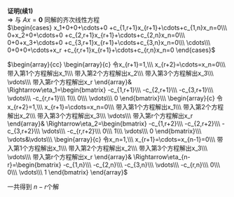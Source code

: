 **证明(续1)**  
$\Rightarrow$ 与 $Ax=\mathbf0$ 同解的齐次线性方程  
$\begin{cases}  
x_1+0+0+\cdots+0  
+c_{1,r+1}x_{r+1}+\cdots+c_{1,n}x_n=0\\\  
0+x_2+0+\cdots+0  
+c_{2,r+1}x_{r+1}+\cdots+c_{2,n}x_n=0\\\  
0+0+x_3+\cdots+0  
+c_{3,r+1}x_{r+1}+\cdots+c_{3,n}x_n=0\\\  
\cdots\\\  
0+0+0+\cdots+x_r  
+c_{r,r+1}x_{r+1}+\cdots+c_{r,n}x_n=0  
\end{cases}$  
  
  
$\begin{array}{cc}  
\begin{array}{c}  
令x_{r+1}=1,\\\  
x_{r+2}=\cdots=x_n=0\\\  
带入第1个方程解出x_1\\\  
带入第2个方程解出x_2\\\  
带入第3个方程解出x_3\\\  
\vdots\\\  
带入第r个方程解出x_r  
\end{array}&  
\Rightarrow\eta_1=\begin{bmatrix}  
-c_{1,r+1}\\\ -c_{2,r+1}\\\ -c_{3,r+1}\\\ \vdots\\\ -c_{r,r+1}\\\ 1\\\ 0\\\ \vdots\\\ 0  
\end{bmatrix}\\\  
\begin{array}{c}  
令x_{r+2}=1,\\\  
x_{r+1}=\cdots=x_n=0\\\  
带入第1个方程解出x_1\\\  
带入第2个方程解出x_2\\\  
带入第3个方程解出x_3\\\  
\vdots\\\  
带入第r个方程解出x_r  
\end{array}&  
\Rightarrow\eta_2=\begin{bmatrix}  
-c_{1,r+2}\\\ -c_{2,r+2}\\\ -c_{3,r+2}\\\ \vdots\\\ -c_{r,r+2}\\\ 0\\\ 1\\\ \vdots\\\ 0  
\end{bmatrix}\\\  
\vdots&\vdots\\\  
\begin{array}{c}  
令x_n=1,\\\  
x_{r+1}=\cdots=x_{n-1}=0\\\  
带入第1个方程解出x_1\\\  
带入第2个方程解出x_2\\\  
带入第3个方程解出x_3\\\  
\vdots\\\  
带入第r个方程解出x_r  
\end{array}&  
\Rightarrow\eta_{n-r}=\begin{bmatrix}  
-c_{1,n}\\\ -c_{2,n}\\\ -c_{3,n}\\\ \vdots\\\ -c_{r,n}\\\ 0\\\ 0\\\ \vdots\\\ 1  
\end{bmatrix}  
\end{array}$  
  
一共得到 $n-r$ ​个解  
